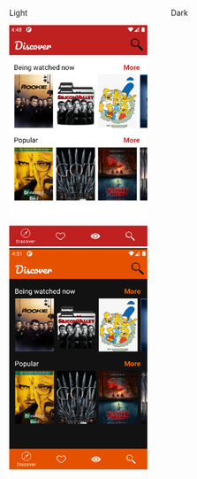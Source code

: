 <p float="left">
<head>Light</head>  
&emsp;&emsp;&emsp;&emsp;&emsp;&emsp;&emsp;&emsp;&emsp;&emsp;&emsp;&emsp;&emsp;&emsp;&emsp;&emsp;&emsp;&emsp;
<head>Dark</head>
</p>

<p float="left">
<img src="https://github.com/boratzn/KotlinBasicDesign/blob/main/img/notdark.png" alt="not dark" width="250" height="400"/>  
  &emsp;&emsp;&emsp;&emsp;
<img src="https://github.com/boratzn/KotlinBasicDesign/blob/main/img/dark.png" alt="not dark" width="250" height="400"/> 
</p>
